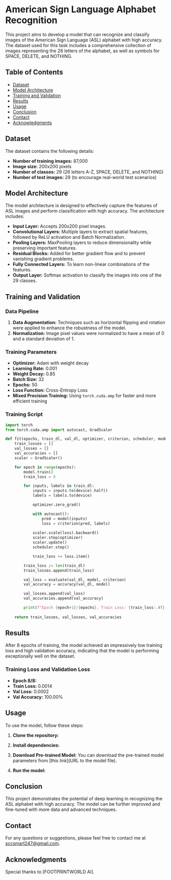 # American Sign Language Alphabet Recognition

This project aims to develop a model that can recognize and classify images of the American Sign Language (ASL) alphabet with high accuracy. The dataset used for this task includes a comprehensive collection of images representing the 26 letters of the alphabet, as well as symbols for SPACE, DELETE, and NOTHING.

## Table of Contents
- [Dataset](#dataset)
- [Model Architecture](#model-architecture)
- [Training and Validation](#training-and-validation)
- [Results](#results)
- [Usage](#usage)
- [Conclusion](#conclusion)
- [Contact](#contact)
- [Acknowledgments](#acknowledgments)

## Dataset

The dataset contains the following details:

- **Number of training images:** 87,000
- **Image size:** 200x200 pixels
- **Number of classes:** 29 (26 letters A-Z, SPACE, DELETE, and NOTHING)
- **Number of test images:** 29 (to encourage real-world test scenarios)

## Model Architecture

The model architecture is designed to effectively capture the features of ASL images and perform classification with high accuracy. The architecture includes:

- **Input Layer:** Accepts 200x200 pixel images.
- **Convolutional Layers:** Multiple layers to extract spatial features, followed by ReLU activation and Batch Normalization.
- **Pooling Layers:** MaxPooling layers to reduce dimensionality while preserving important features.
- **Residual Blocks:** Added for better gradient flow and to prevent vanishing gradient problems.
- **Fully Connected Layers:** To learn non-linear combinations of the features.
- **Output Layer:** Softmax activation to classify the images into one of the 29 classes.

## Training and Validation

### Data Pipeline

1. **Data Augmentation:** Techniques such as horizontal flipping and rotation were applied to enhance the robustness of the model.
2. **Normalization:** Image pixel values were normalized to have a mean of 0 and a standard deviation of 1.

### Training Parameters

- **Optimizer:** Adam with weight decay
- **Learning Rate:** 0.001
- **Weight Decay:** 0.85
- **Batch Size:** 32
- **Epochs:** 50
- **Loss Function:** Cross-Entropy Loss
- **Mixed Precision Training:** Using `torch.cuda.amp` for faster and more efficient training

### Training Script

```python
import torch
from torch.cuda.amp import autocast, GradScaler

def fit(epochs, train_dl, val_dl, optimizer, criterion, scheduler, model):
    train_losses = []
    val_losses = []
    val_accuracies = []
    scaler = GradScaler()

    for epoch in range(epochs):
        model.train()
        train_loss = 0

        for inputs, labels in train_dl:
            inputs = inputs.to(device).half()
            labels = labels.to(device)

            optimizer.zero_grad()

            with autocast():
                pred = model(inputs)
                loss = criterion(pred, labels)
            
            scaler.scale(loss).backward()
            scaler.step(optimizer)
            scaler.update()
            scheduler.step()

            train_loss += loss.item()

        train_loss /= len(train_dl)
        train_losses.append(train_loss)

        val_loss = evaluate(val_dl, model, criterion)
        val_accuracy = accuracy(val_dl, model)

        val_losses.append(val_loss)
        val_accuracies.append(val_accuracy)

        print(f"Epoch {epoch+1}/{epochs}, Train Loss: {train_loss:.4f}, Val Loss: {val_loss:.4f}, Val Accuracy: {val_accuracy:.2f}%")
    
    return train_losses, val_losses, val_accuracies
```

## Results

After 8 epochs of training, the model achieved an impressively low training loss and high validation accuracy, indicating that the model is performing exceptionally well on the dataset.

### Training Loss and Validation Loss

  - **Epoch 8/8:**
  - **Train Loss:** 0.0014
  - **Val Loss:** 0.0002
  - **Val Accuracy:** 100.00%

## Usage

To use the model, follow these steps:

1. **Clone the repository:**

2. **Install dependencies:**
   
3. **Download Pre-trained Model:**
   You can download the pre-trained model parameters from [this link](URL to the model file).

4. **Run the model:**
   
## Conclusion

This project demonstrates the potential of deep learning in recognizing the ASL alphabet with high accuracy. The model can be further improved and fine-tuned with more data and advanced techniques.

## Contact

For any questions or suggestions, please feel free to contact me at sccsmart247@gmail.com.

## Acknowledgments

Special thanks to [FOOTPRINTWORLD AI].

